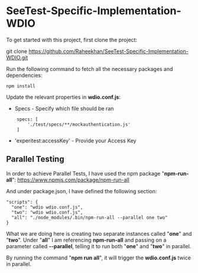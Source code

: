 # SeeTest-Specific-Implementation-WDIO

To get started with this project, first clone the project:

git clone https://github.com/Raheekhan/SeeTest-Specific-Implementation-WDIO.git

Run the following command to fetch all the necessary packages and dependencies:

```
npm install
```

Update the relevant properties in **wdio.conf.js**:

- Specs - Specify which file should be ran

```
    specs: [
        './test/specs/**/mockauthentication.js'
    ]
```    

- 'experitest:accessKey' - Provide your Access Key


## Parallel Testing

In order to achieve Parallel Tests, I have used the npm package "**npm-run-all**":
https://www.npmjs.com/package/npm-run-all

And under package.json, I have defined the following section:

```
"scripts": {
  "one": "wdio wdio.conf.js",
  "two": "wdio wdio.conf.js",
  "all": "./node_modules/.bin/npm-run-all --parallel one two"
}
```

What we are doing here is creating two separate instances called "**one**" and "**two**".
Under "**all**" I am referencing **npm-run-all** and passing on a parameter called **--parallel**, telling it
to run both "**one**" and "**two**" in parallel.

By running the command "**npm run all**", it will trigger the **wdio.conf.js** twice in parallel.
